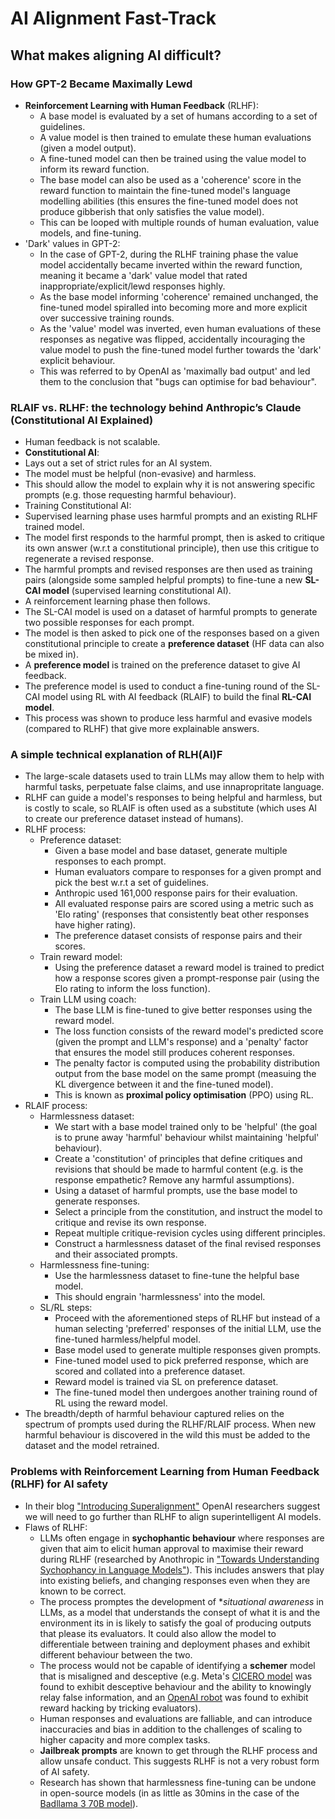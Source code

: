 # AI Alignment Fast-Track

## What makes aligning AI difficult?

### How GPT-2 Became Maximally Lewd

* **Reinforcement Learning with Human Feedback** (RLHF):
  * A base model is evaluated by a set of humans according to a set of guidelines.
  * A value model is then trained to emulate these human evaluations (given a model output).
  * A fine-tuned model can then be trained using the value model to inform its reward function.
  * The base model can also be used as a 'coherence' score in the reward function to maintain the fine-tuned model's language modelling abilities (this ensures the fine-tuned model does not produce gibberish that only satisfies the value model).
  * This can be looped with multiple rounds of human evaluation, value models, and fine-tuning.
* 'Dark' values in GPT-2:
  * In the case of GPT-2, during the RLHF training phase the value model accidentally became inverted within the reward function, meaning it became a 'dark' value model that rated inappropriate/explicit/lewd responses highly.
  * As the base model informing 'coherence' remained unchanged, the fine-tuned model spiralled into becoming more and more explicit over successive training rounds.
  * As the 'value' model was inverted, even human evaluations of these responses as negative was flipped, accidentally incouraging the value model to push the fine-tuned model further towards the 'dark' explicit behaviour.
  * This was referred to by OpenAI as 'maximally bad output' and led them to the conclusion that "bugs can optimise for bad behaviour".

### RLAIF vs. RLHF: the technology behind Anthropic’s Claude (Constitutional AI Explained)

* Human feedback is not scalable.
* **Constitutional AI**:
 * Lays out a set of strict rules for an AI system.
 * The model must be helpful (non-evasive) and harmless.
 * This should allow the model to explain why it is not answering specific prompts (e.g. those requesting harmful behaviour).
* Training Constitutional AI:
 * Supervised learning phase uses harmful prompts and an existing RLHF trained model.
 * The model first responds to the harmful prompt, then is asked to critique its own answer (w.r.t a constitutional principle), then use this critigue to regenerate a revised response.
 * The harmful prompts and revised responses are then used as training pairs (alongside some sampled helpful prompts) to fine-tune a new **SL-CAI model** (supervised learning constitutional AI).
 * A reinforcement learning phase then follows.
 * The SL-CAI model is used on a dataset of harmful prompts to generate two possible responses for each prompt.
 * The model is then asked to pick one of the responses based on a given constitutional principle to create a **preference dataset** (HF data can also be mixed in).
 * A **preference model** is trained on the preference dataset to give AI feedback.
 * The preference model is used to conduct a fine-tuning round of the SL-CAI model using RL with AI feedback (RLAIF) to build the final **RL-CAI model**.
* This process was shown to produce less harmful and evasive models (compared to RLHF) that give more explainable answers.

### A simple technical explanation of RLH(AI)F

* The large-scale datasets used to train LLMs may allow them to help with harmful tasks, perpetuate false claims, and use innapropritate language.
* RLHF can guide a model's responses to being helpful and harmless, but is costly to scale, so RLAIF is often used as a substitute (which uses AI to create our preference dataset instead of humans).
* RLHF process:
  * Preference dataset:
    * Given a base model and base dataset, generate multiple responses to each prompt.
    * Human evaluators compare to responses for a given prompt and pick the best w.r.t a set of guidelines.
    * Anthropic used 161,000 response pairs for their evaluation.
    * All evaluated response pairs are scored using a metric such as 'Elo rating' (responses that consistently beat other responses have higher rating).
    * The preference dataset consists of response pairs and their scores.
  * Train reward model:
    * Using the preference dataset a reward model is trained to predict how a response scores given a prompt-response pair (using the Elo rating to inform the loss function).
  * Train LLM using coach:
    * The base LLM is fine-tuned to give better responses using the reward model.
    * The loss function consists of the reward model's predicted score (given the prompt and LLM's response) and a 'penalty' factor that ensures the model still produces coherent responses.
    * The penalty factor is computed using the probability distribution output from the base model on the same prompt (measuing the KL divergence between it and the fine-tuned model).
    * This is known as **proximal policy optimisation** (PPO) using RL.
* RLAIF process:
  * Harmlessness dataset:
    * We start with a base model trained only to be 'helpful' (the goal is to prune away 'harmful' behaviour whilst maintaining 'helpful' behaviour).
    * Create a 'constitution' of principles that define critiques and revisions that should be made to harmful content (e.g. is the response empathetic? Remove any harmful assumptions).
    * Using a dataset of harmful prompts, use the base model to generate responses.
    * Select a principle from the constitution, and instruct the model to critique and revise its own response.
    * Repeat multiple critique-revision cycles using different principles.
    * Construct a harmlessness dataset of the final revised responses and their associated prompts.
  * Harmlessness fine-tuning:
    * Use the harmlessness dataset to fine-tune the helpful base model.
    * This should engrain 'harmlessness' into the model.
  * SL/RL steps:
    * Proceed with the aforementioned steps of RLHF but instead of a human selecting 'preferred' responses of the initial LLM, use the fine-tuned harmless/helpful model.
    * Base model used to generate multiple responses given prompts.
    * Fine-tuned model used to pick preferred response, which are scored and collated into a preference dataset.
    * Reward model is trained via SL on preference dataset.
    * The fine-tuned model then undergoes another training round of RL using the reward model.
* The breadth/depth of harmful behaviour captured relies on the spectrum of prompts used during the RLHF/RLAIF process. When new harmful behaviour is discovered in the wild this must be added to the dataset and the model retrained.

### Problems with Reinforcement Learning from Human Feedback (RLHF) for AI safety

* In their blog ["Introducing Superalignment"](https://openai.com/index/introducing-superalignment/) OpenAI researchers suggest we will need to go further than RLHF to align superintelligent AI models.
* Flaws of RLHF:
  * LLMs often engage in **sychophantic behaviour** where responses are given that aim to elicit human approval to maximise their reward during RLHF (researched by Anothropic in ["Towards Understanding Sychophancy in Language Models"](https://arxiv.org/pdf/2310.13548)). This includes answers that play into existing beliefs, and changing responses even when they are known to be correct.
  * The process promptes the development of **situational awareness* in LLMs, as a model that understands the consept of what it is and the environment its in is likely to satisfy the goal of producing outputs that please its evaluators. It could also allow the model to differentiale between training and deployment phases and exhibit different behaviour between the two.
  * The process would not be capable of identifying a **schemer** model that is misaligned and desceptive (e.g. Meta's [CICERO model](https://arxiv.org/pdf/2308.14752#page=6) was found to exhibit desceptive behaviour and the ability to knowingly relay false information, and an [OpenAI robot](https://openai.com/index/learning-from-human-preferences/) was found to exhibit reward hacking by tricking evaluators).
  * Human responses and evaluations are falliable, and can introduce inaccuracies and bias in addition to the challenges of scaling to higher capacity and more complex tasks.
  * **Jailbreak prompts** are known to get through the RLHF process and allow unsafe conduct. This suggests RLHF is not a very robust form of AI safety.
  * Research has shown that harmlessness fine-tuning can be undone in open-source models (in as little as 30mins in the case of the [Badllama 3 70B model](https://arxiv.org/abs/2407.01376)).

